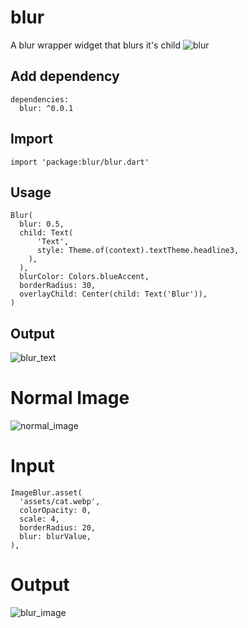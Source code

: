 # blur

A blur wrapper widget that blurs it's child
![blur](https://user-images.githubusercontent.com/32562337/95470880-eb2cda00-099e-11eb-9484-8e5eb74e6073.gif)

## Add dependency
```
dependencies:
  blur: ^0.0.1
```

## Import
```
import 'package:blur/blur.dart'
```

## Usage
```
Blur(
  blur: 0.5,
  child: Text(
      'Text',
      style: Theme.of(context).textTheme.headline3,
    ),
  ),
  blurColor: Colors.blueAccent,
  borderRadius: 30,
  overlayChild: Center(child: Text('Blur')),
)
```

## Output
![blur_text](https://user-images.githubusercontent.com/32562337/95469491-570e4300-099d-11eb-87ec-5ca60e6176ba.jpg)

# Normal Image
![normal_image](https://user-images.githubusercontent.com/32562337/95471905-09dfa080-09a0-11eb-8ce3-b90b3a063d80.jpg)

# Input
```
ImageBlur.asset(
  'assets/cat.webp',
  colorOpacity: 0,
  scale: 4,
  borderRadius: 20,
  blur: blurValue,
),
```

# Output
![blur_image](https://user-images.githubusercontent.com/32562337/95471602-bd946080-099f-11eb-95db-39818cef1554.jpg)
